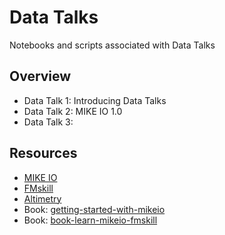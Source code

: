 # Data Talks
Notebooks and scripts associated with Data Talks

## Overview

* Data Talk 1: Introducing Data Talks
* Data Talk 2: MIKE IO 1.0
* Data Talk 3: 


## Resources 

* [MIKE IO](https://github.com/DHI/mikeio)
* [FMskill](https://github.com/DHI/fmskill)
* [Altimetry](https://altimetry.dhigroup.com)
* Book: [getting-started-with-mikeio](https://dhi.github.io/getting-started-with-mikeio/intro.html)
* Book: [book-learn-mikeio-fmskill](https://dhi.github.io/book-learn-mikeio-fmskill/intro.html)

